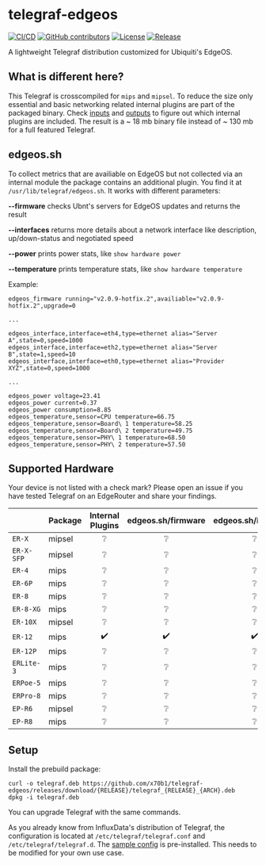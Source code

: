 # telegraf-edgeos

[![CI/CD](https://github.com/x70b1/telegraf-edgeos/actions/workflows/cicd.yml/badge.svg?branch=master)](https://github.com/x70b1/telegraf-edgeos/actions)
[![GitHub contributors](https://img.shields.io/github/contributors/x70b1/telegraf-edgeos.svg)](https://github.com/x70b1/telegraf-edgeos/graphs/contributors)
[![License](https://img.shields.io/github/license/x70b1/telegraf-edgeos.svg)](https://github.com/x70b1/telegraf-edgeos/blob/master/LICENSE)
[![Release](https://img.shields.io/github/v/release/x70b1/telegraf-edgeos?label=Release)](https://github.com/x70b1/telegraf-edgeos/releases)

A lightweight Telegraf distribution customized for Ubiquiti's EdgeOS.


## What is different here?

This Telegraf is crosscompiled for `mips` and `mipsel`.
To reduce the size only essential and basic networking related internal plugins are part of the packaged binary.
Check [inputs](https://github.com/x70b1/telegraf-edgeos/blob/master/patches/plugins/inputs/all/all.go) and [outputs](https://github.com/x70b1/telegraf-edgeos/blob/master/patches/plugins/outputs/all/all.go) to figure out which internal plugins are included.
The result is a ~ 18 mb binary file instead of ~ 130 mb for a full featured Telegraf.


## edgeos.sh

To collect metrics that are availiable on EdgeOS but not collected via an internal module the package contains an additional plugin.
You find it at `/usr/lib/telegraf/edgeos.sh`.
It works with different parameters:

**--firmware** checks Ubnt's servers for EdgeOS updates and returns the result

**--interfaces** returns more details about a network interface like description, up/down-status and negotiated speed

**--power** prints power stats, like `show hardware power`

**--temperature** prints temperature stats, like `show hardware temperature`


Example:

```
edgeos_firmware running="v2.0.9-hotfix.2",availiable="v2.0.9-hotfix.2",upgrade=0

...

edgeos_interface,interface=eth4,type=ethernet alias="Server A",state=0,speed=1000
edgeos_interface,interface=eth2,type=ethernet alias="Server B",state=1,speed=10
edgeos_interface,interface=eth0,type=ethernet alias="Provider XYZ",state=0,speed=1000

...

edgeos_power voltage=23.41
edgeos_power current=0.37
edgeos_power consumption=8.85
edgeos_temperature,sensor=CPU temperature=66.75
edgeos_temperature,sensor=Board\ 1 temperature=58.25
edgeos_temperature,sensor=Board\ 2 temperature=49.75
edgeos_temperature,sensor=PHY\ 1 temperature=68.50
edgeos_temperature,sensor=PHY\ 2 temperature=57.50
```


## Supported Hardware

Your device is not listed with a check mark? Please open an issue if you have tested Telegraf on an EdgeRouter and share your findings.

|                       | Package               | Internal Plugins      | edgeos.sh/firmware    | edgeos.sh/interfaces  | edgeos.sh/power       | edgeos.sh/temp        |
| --------------------- | --------------------- | :----:                | :----:                | :----:                | :----:                | :----:                |
| `ER-X`                | mipsel                | :grey_question:       | :grey_question:       | :grey_question:       | :grey_question:       | :grey_question:       |
| `ER-X-SFP`            | mipsel                | :grey_question:       | :grey_question:       | :grey_question:       | :grey_question:       | :grey_question:       |
| `ER-4`                | mips                  | :grey_question:       | :grey_question:       | :grey_question:       | :grey_question:       | :grey_question:       |
| `ER-6P`               | mips                  | :grey_question:       | :grey_question:       | :grey_question:       | :grey_question:       | :grey_question:       |
| `ER‑8`                | mips                  | :grey_question:       | :grey_question:       | :grey_question:       | :grey_question:       | :grey_question:       |
| `ER-8-XG`             | mips                  | :grey_question:       | :grey_question:       | :grey_question:       | :grey_question:       | :grey_question:       |
| `ER-10X`              | mipsel                | :grey_question:       | :grey_question:       | :grey_question:       | :grey_question:       | :grey_question:       |
| `ER-12`               | mips                  | :heavy_check_mark:    | :heavy_check_mark:    | :heavy_check_mark:    | :heavy_check_mark:    | :heavy_check_mark:    |
| `ER-12P`              | mips                  | :grey_question:       | :grey_question:       | :grey_question:       | :grey_question:       | :grey_question:       |
| `ERLite-3`            | mips                  | :grey_question:       | :grey_question:       | :grey_question:       | :grey_question:       | :grey_question:       |
| `ERPoe‑5`             | mips                  | :grey_question:       | :grey_question:       | :grey_question:       | :grey_question:       | :grey_question:       |
| `ERPro-8`             | mips                  | :grey_question:       | :grey_question:       | :grey_question:       | :grey_question:       | :grey_question:       |
| `EP-R6`               | mipsel                | :grey_question:       | :grey_question:       | :grey_question:       | :grey_question:       | :grey_question:       |
| `EP-R8`               | mips                  | :grey_question:       | :grey_question:       | :grey_question:       | :grey_question:       | :grey_question:       |


## Setup

Install the prebuild package:

```
curl -o telegraf.deb https://github.com/x70b1/telegraf-edgeos/releases/download/{RELEASE}/telegraf_{RELEASE}_{ARCH}.deb
dpkg -i telegraf.deb
```

You can upgrade Telegraf with the same commands.

As you already know from InfluxData's distribution of Telegraf, the configuration is located at `/etc/telegraf/telegraf.conf` and `/etc/telegraf/telegraf.d`.
The [sample config](https://github.com/x70b1/telegraf-edgeos/blob/master/configs/telegraf.conf) is pre-installed. This needs to be modified for your own use case.
